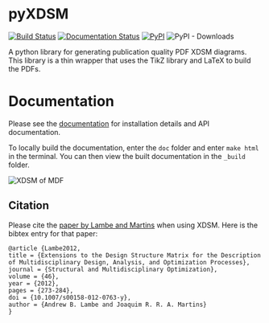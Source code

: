 # pyXDSM
[![Build Status](https://travis-ci.com/mdolab/pyXDSM.svg?branch=master)](https://travis-ci.com/mdolab/pyXDSM)
[![Documentation Status](https://readthedocs.com/projects/mdolab-pyxdsm/badge/?version=latest)](https://mdolab-pyxdsm.readthedocs-hosted.com/?badge=latest)
[![PyPI](https://img.shields.io/pypi/v/pyxdsm)](https://pypi.org/project/pyXDSM/)
![PyPI - Downloads](https://img.shields.io/pypi/dm/pyXDSM)

A python library for generating publication quality PDF XDSM diagrams.
This library is a thin wrapper that uses the TikZ library and LaTeX to build the PDFs.

# Documentation

Please see the [documentation](https://mdolab-pyxdsm.readthedocs-hosted.com) for installation details and API documentation.

To locally build the documentation, enter the `doc` folder and enter `make html` in the terminal. 
You can then view the built documentation in the `_build` folder.

![XDSM of MDF](doc/images/mdf.png)



## Citation
Please cite the [paper by Lambe and Martins](http://mdolab.engin.umich.edu/bibliography/Lambe2012a.html) when using XDSM.
Here is the bibtex entry for that paper:

    @article {Lambe2012,
    title = {Extensions to the Design Structure Matrix for the Description of Multidisciplinary Design, Analysis, and Optimization Processes},
    journal = {Structural and Multidisciplinary Optimization},
    volume = {46},
    year = {2012},
    pages = {273-284},
    doi = {10.1007/s00158-012-0763-y},
    author = {Andrew B. Lambe and Joaquim R. R. A. Martins}
    }

